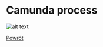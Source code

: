 # Camunda process



![alt text](../../Images/Camunda_diagram_deployment.png)


[Powrót](../Camunda_ReadMe.md)